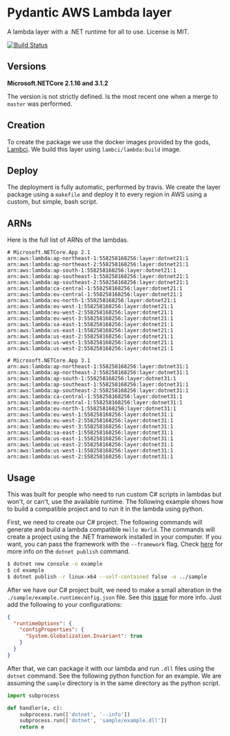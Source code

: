 # Pydantic AWS Lambda layer
A lambda layer with a .NET runtime for all to use. License is MIT.

[![Build Status](https://travis-ci.com/Leaf-Agriculture/dotnet-lambda-layer.svg?branch=master)](https://travis-ci.com/Leaf-Agriculture/dotnet-lambda-layer)

## Versions
**Microsoft.NETCore 2.1.16 and 3.1.2**

The version is not strictly defined. Is the most recent one when a merge to `master` was performed.

## Creation
To create the package we use the docker images provided by the gods, [Lambci](https://github.com/lambci/). We build this layer using `lambci/lambda:build` image.

## Deploy
The deployment is fully automatic, performed by travis. We create the layer package using a `makefile` and deploy it to every region in AWS using a custom, but simple, bash script.

## ARNs
Here is the full list of ARNs of the lambdas.

```
# Microsoft.NETCore.App 2.1
arn:aws:lambda:ap-northeast-1:558258168256:layer:dotnet21:1
arn:aws:lambda:ap-northeast-2:558258168256:layer:dotnet21:1
arn:aws:lambda:ap-south-1:558258168256:layer:dotnet21:1
arn:aws:lambda:ap-southeast-1:558258168256:layer:dotnet21:1
arn:aws:lambda:ap-southeast-2:558258168256:layer:dotnet21:1
arn:aws:lambda:ca-central-1:558258168256:layer:dotnet21:1
arn:aws:lambda:eu-central-1:558258168256:layer:dotnet21:1
arn:aws:lambda:eu-north-1:558258168256:layer:dotnet21:1
arn:aws:lambda:eu-west-1:558258168256:layer:dotnet21:1
arn:aws:lambda:eu-west-2:558258168256:layer:dotnet21:1
arn:aws:lambda:eu-west-3:558258168256:layer:dotnet21:1
arn:aws:lambda:sa-east-1:558258168256:layer:dotnet21:1
arn:aws:lambda:us-east-1:558258168256:layer:dotnet21:1
arn:aws:lambda:us-east-2:558258168256:layer:dotnet21:1
arn:aws:lambda:us-west-1:558258168256:layer:dotnet21:1
arn:aws:lambda:us-west-2:558258168256:layer:dotnet21:1

# Microsoft.NETCore.App 3.1
arn:aws:lambda:ap-northeast-1:558258168256:layer:dotnet31:1
arn:aws:lambda:ap-northeast-2:558258168256:layer:dotnet31:1
arn:aws:lambda:ap-south-1:558258168256:layer:dotnet31:1
arn:aws:lambda:ap-southeast-1:558258168256:layer:dotnet31:1
arn:aws:lambda:ap-southeast-2:558258168256:layer:dotnet31:1
arn:aws:lambda:ca-central-1:558258168256:layer:dotnet31:1
arn:aws:lambda:eu-central-1:558258168256:layer:dotnet31:1
arn:aws:lambda:eu-north-1:558258168256:layer:dotnet31:1
arn:aws:lambda:eu-west-1:558258168256:layer:dotnet31:1
arn:aws:lambda:eu-west-2:558258168256:layer:dotnet31:1
arn:aws:lambda:eu-west-3:558258168256:layer:dotnet31:1
arn:aws:lambda:sa-east-1:558258168256:layer:dotnet31:1
arn:aws:lambda:us-east-1:558258168256:layer:dotnet31:1
arn:aws:lambda:us-east-2:558258168256:layer:dotnet31:1
arn:aws:lambda:us-west-1:558258168256:layer:dotnet31:1
arn:aws:lambda:us-west-2:558258168256:layer:dotnet31:1
```

## Usage
This was built for people who need to run custom C# scripts in lambdas but won't, or can't, use the available runtime. The following example shows how to build a compatible project and to run it in the lambda using python.

First, we need to create our C# project. The following commands will generate and build a lambda compatible `Hello World`. The commands will create a project using the .NET framework installed in your computer. If you want, you can pass the framework with the `--framework` flag. Check [here](https://docs.microsoft.com/en-us/dotnet/core/tools/dotnet-publish) for more info on the `dotnet publish` command.

```bash
$ dotnet new console -o example
$ cd example
$ dotnet publish -r linux-x64 --self-contained false -o ../sample
```

After we have our C# project built, we need to make a small alteration in the `./sample/example.runtimeconfig.json` file. See this [issue](https://github.com/dotnet/core/issues/2186) for more info. Just add the following to your configurations:

```json
{
  "runtimeOptions": {
    "configProperties": {
      "System.Globalization.Invariant": true
    }
  }
}
```

After that, we can package it with our lambda and run `.dll` files using the `dotnet` command. See the following python function for an example. We are assuming the `sample` directory is in the same directory as the python script.


```python
import subprocess

def handler(e, c):
    subprocess.run(['dotnet', '--info'])
    subprocess.run(['dotnet', 'sample/example.dll'])
    return e
```

